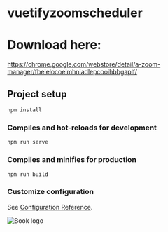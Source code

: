 # vuetifyzoomscheduler

# Download here:
https://chrome.google.com/webstore/detail/a-zoom-manager/fbeielocoeimhniadlepcooihbbgaplf/



## Project setup
```
npm install
```

### Compiles and hot-reloads for development
```
npm run serve
```

### Compiles and minifies for production
```
npm run build
```

### Customize configuration
See [Configuration Reference](https://cli.vuejs.org/config/).

![Book logo](/least-github-pages/unnamed.jpg)
